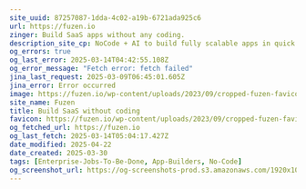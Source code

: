 ```yaml
---
site_uuid: 87257087-1dda-4c02-a19b-6721ada925c6
url: https://fuzen.io
zinger: Build SaaS apps without any coding.
description_site_cp: NoCode + AI to build fully scalable apps in quick time and low cost.
og_errors: true
og_last_error: 2025-03-14T04:42:55.108Z
og_error_message: "Fetch error: fetch failed"
jina_last_request: 2025-03-09T06:45:01.605Z
jina_error: Error occurred
image: https://fuzen.io/wp-content/uploads/2023/09/cropped-fuzen-favicon-180x180.png
site_name: Fuzen
title: Build SaaS without coding
favicon: https://fuzen.io/wp-content/uploads/2023/09/cropped-fuzen-favicon-192x192.png
og_fetched_url: https://fuzen.io
og_last_fetch: 2025-03-14T05:04:17.427Z
date_modified: 2025-04-22
date_created: 2025-03-30
tags: [Enterprise-Jobs-To-Be-Done, App-Builders, No-Code]
og_screenshot_url: https://og-screenshots-prod.s3.amazonaws.com/1920x1080/80/false/937d2c1b05550f7da8bdd54b1816382e274ca2cbdb879e4e59c791423ab8b915.jpeg
---
```















































